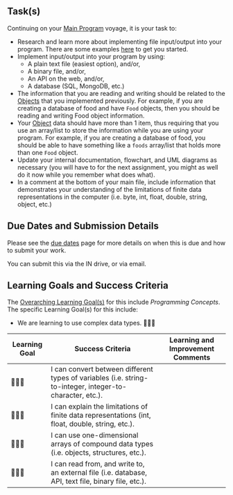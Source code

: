 ## Task(s)

Continuing on your [Main Program](./Main-Program) voyage, it is your task to:
* Research and learn more about implementing file input/output into your program.  There are some examples [here](https://github.com/mrseidel-classes/ICS4U/tree/master/examples/files) to get you started.
* Implement input/output into your program by using:
  * A plain text file (easiest option), and/or,
  * A binary file, and/or,
  * An API on the web, and/or,
  * A database (SQL, MongoDB, etc.)
* The information that you are reading and writing should be related to the [Objects](./Objects) that you implemented previously.  For example, if you are creating a database of food and have ```Food``` objects, then you should be reading and writing Food object information.
* Your [Object](./Objects) data should have more than 1 item, thus requiring that you use an array/list to store the information while you are using your program.  For example, if you are creating a database of food, you should be able to have something like a ```foods``` array/list that holds more than one ```Food``` object.
* Update your internal documentation, flowchart, and UML diagrams as necessary (you will have to for the next assignment, you might as well do it now while you remember what does what).
* In a comment at the bottom of your main file, include information that demonstrates your understanding of the limitations of finite data representations in the computer (i.e. byte, int, float, double, string, object, etc.)

## Due Dates and Submission Details

Please see the [due dates](./Due-Dates-and-Submission-Details) page for more details on when this is due and how to submit your work.

You can submit this via the IN drive, or via email.

## Learning Goals and Success Criteria

The [Overarching Learning Goal(s)](./images/ICS4U.jpg) for this include _Programming Concepts_.
The specific Learning Goal(s) for this include:
  * We are learning to use complex data types. &#x1F4D8;&#x1F4D8;&#x1F4D8;

| Learning Goal | Success Criteria | Learning and Improvement Comments |
| ------------- | ---------------- | --------------------------------- |
| &#x1F4D8;&#x1F4D8;&#x1F4D8; | I can convert between different types of variables (i.e. string-to-integer, integer-to-character, etc.). | |
| &#x1F4D8;&#x1F4D8;&#x1F4D8; | I can explain the limitations of finite data representations (int, float, double, string, etc.). | |
| &#x1F4D8;&#x1F4D8;&#x1F4D8; | I can use one-dimensional arrays of compound data types (i.e. objects, structures, etc.). | |
| &#x1F4D8;&#x1F4D8;&#x1F4D8; | I can read from, and write to, an external file (i.e. database, API, text file, binary file, etc.). | |